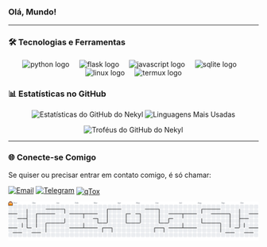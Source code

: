 ### Olá, Mundo!

---

### 🛠️ Tecnologias e Ferramentas

<div align="center" style="margin-top:20px;">
  <img src="https://skillicons.dev/icons?i=python" height="60" alt="python logo"  />
  <img width="12" />
  <img src="https://skillicons.dev/icons?i=flask" height="60" alt="flask logo"  />
  <img width="12" />
  <img src="https://skillicons.dev/icons?i=js" height="60" alt="javascript logo"  />
  <img width="12" />
  <img src="https://skillicons.dev/icons?i=sqlite" height="60" alt="sqlite logo"  />
  <img width="12" />
  <img src="https://skillicons.dev/icons?i=linux" height="60" alt="linux logo"  />
  <img width="12" />
  <img src="https://img.shields.io/badge/Termux-black?style=flat-square&logo=linux&logoColor=white" height="60" alt="termux logo"  />
</div>

###


### 📊 Estatísticas no GitHub

<p align="center">
  <img src="https://github-readme-stats.vercel.app/api?username=nekyl&show_icons=true&theme=radical&locale=pt-br&hide_title=true&bg_color=00000000" alt="Estatísticas do GitHub do Nekyl"/>
  <img src="https://github-readme-stats.vercel.app/api/top-langs/?username=nekyl&layout=compact&theme=tokyonight&locale=pt-br&hide_title=true&bg_color=00000000" alt="Linguagens Mais Usadas"/>
</p>

<p align="center">
  <img src="https://github-profile-trophy.vercel.app/?username=nekyl&theme=radical&no-frame=true&no-bg=true" alt="Troféus do GitHub do Nekyl"/>
</p>

---


### 🌐 Conecte-se Comigo

Se quiser ou precisar entrar em contato comigo, é só chamar:

[![Email](https://img.shields.io/badge/Email-D14836?style=for-the-badge&logo=gmail&logoColor=white)](mailto:nekyl.truth827@slmails.com)
[![Telegram](https://img.shields.io/badge/Telegram-2CA5E0?style=for-the-badge&logo=telegram&logoColor=white)](https://t.me/nekyll)
<a href="https://ibb.co/DHFjgQSC">
  <img src="https://i.ibb.co/Y7H4GWTH/qTox.png" alt="qTox" border="0" width="82" style="position: relative; top: 2px;">
</a>


<picture>
  <source
    srcset="https://github-readme-stats.vercel.app/api?username=nekyl&show_icons=true&theme=dracula&locale=pt-br"
    media="(prefers-color-scheme: dark)"
  />
</picture>

<picture>
  <source media="(prefers-color-scheme: dark)" srcset="https://raw.githubusercontent.com/Nekyl/Nekyl/output/pacman-contribution-graph-dark.svg">
  <source media="(prefers-color-scheme: light)" srcset="https://raw.githubusercontent.com/Nekyl/Nekyl/output/pacman-contribution-graph.svg">
  <img alt="pacman contribution graph" src="https://raw.githubusercontent.com/Nekyl/Nekyl/output/pacman-contribution-graph.svg">
</picture>

###
